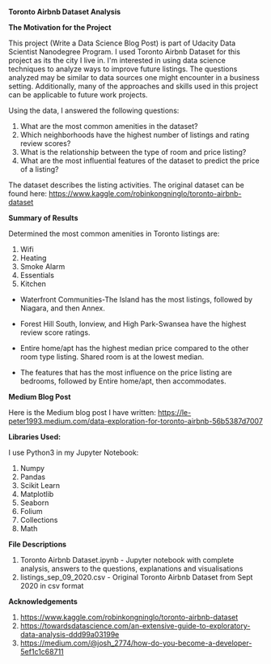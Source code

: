 **Toronto Airbnb Dataset Analysis**

**The Motivation for the Project**

This project (Write a Data Science Blog Post) is part of Udacity Data Scientist Nanodegree Program.
I used Toronto Airbnb Dataset for this project as its the city I live in. I'm interested in using data science techniques to analyze ways to improve future listings.
The questions analyzed may be similar to data sources one might encounter in a business setting.
Additionally, many of the approaches and skills used in this project can be applicable to future work projects. 


Using the data, I answered the following questions:

1. What are the most common amenities in the dataset?
2. Which neighborhoods have the highest number of listings and rating review scores?
3. What is the relationship between the type of room and price listing?
4. What are the most influential features of the dataset to predict the price of a listing?

The dataset describes the listing activities. The original dataset can be found here: https://www.kaggle.com/robinkongninglo/toronto-airbnb-dataset

**Summary of Results**

Determined the most common amenities in Toronto listings are:
1. Wifi
2. Heating
3. Smoke Alarm
4. Essentials
5. Kitchen
- Waterfront Communities-The Island has the most listings, followed by Niagara, and then Annex.
- Forest Hill South, Ionview, and High Park-Swansea have the highest review score ratings.

- Entire home/apt has the highest median price compared to the other room type listing. Shared room is at the lowest median.

- The features that has the most influence on the price listing are bedrooms, followed by Entire home/apt, then accommodates.

**Medium Blog Post**

Here is the Medium blog post I have written: https://le-peter1993.medium.com/data-exploration-for-toronto-airbnb-56b5387d7007

**Libraries Used:**

I use Python3 in my Jupyter Notebook:

1. Numpy 
2. Pandas 
3. Scikit Learn 
4. Matplotlib 
5. Seaborn
6. Folium
7. Collections
8. Math

**File Descriptions**

1. Toronto Airbnb Dataset.ipynb - Jupyter notebook with complete analysis, answers to the questions, explanations and visualisations
2. listings_sep_09_2020.csv - Original Toronto Airbnb Dataset from Sept 2020 in csv format 

**Acknowledgements**
1. https://www.kaggle.com/robinkongninglo/toronto-airbnb-dataset
2. https://towardsdatascience.com/an-extensive-guide-to-exploratory-data-analysis-ddd99a03199e
3. https://medium.com/@josh_2774/how-do-you-become-a-developer-5ef1c1c68711


